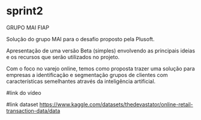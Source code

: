 # sprint2
GRUPO MAI
FIAP

Solução do grupo MAI para o desafio proposto pela Plusoft.

Apresentação de uma versão Beta (simples) envolvendo as principais ideias e os recursos que serão
utilizados no projeto.

Com o foco no varejo online, temos como proposta trazer uma solução para empresas a identificação e segmentação grupos de clientes com características semelhantes
através da inteligência artificial.

#link do vídeo 



#link dataset
https://www.kaggle.com/datasets/thedevastator/online-retail-transaction-data/data
